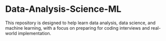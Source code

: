 # Data-Analysis-Science-ML
This repository is designed to help learn data analysis, data science, and machine learning, with a focus on preparing for coding interviews and real-world implementation. 
